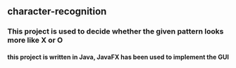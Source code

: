 ## character-recognition
### This project is used to decide whether the given pattern looks more like X or O

#### this project is written in Java, JavaFX has been used to implement the GUI
